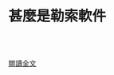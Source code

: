 # 甚麼是勒索軟件

<!--more-->
<!--147-->
<br><br/>


[閱讀全文](https://stormeye.io/2020/08/25/%E7%94%9A%E9%BA%BC%E6%98%AF%E5%8B%92%E7%B4%A2%E8%BB%9F%E4%BB%B6%EF%BC%9F/)



